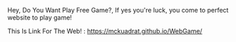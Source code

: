 Hey, Do You Want Play Free Game?, If yes you're luck, you come to perfect website to play game!

This Is Link For The Web! :
https://mckuadrat.github.io/WebGame/
